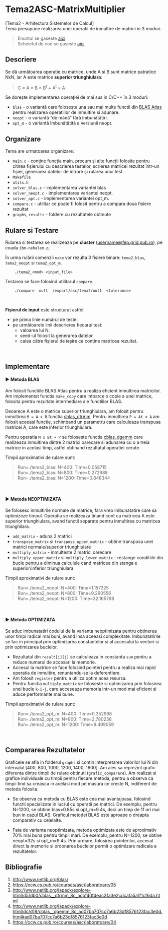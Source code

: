 # Tema2ASC-MatrixMultiplier
[Tema2 - Arhitectura Sistemelor de Calcul] <br>
Tema presupune realizarea unei operatii de inmultire de matrici in 3 moduri.
> Enuntul se gaseste [aici](https://ocw.cs.pub.ro/courses/asc/teme/tema2). <br>
> Scheletul de cod se gaseste [aici](https://ocw.cs.pub.ro/courses/_media/asc/tema2/skel.zip).

## Descriere 
Se dă următoarea operație cu matrice, unde A si B sunt matrice patratice NxN, iar A este matrice **superior triunghiulara**:
> C = A × B × B<sup>t</sup> + A<sup>t</sup> × A

Se dorește implementarea operației de mai sus in C/C++ în 3 moduri:
- `blas` - o variantă care folosește una sau mai multe functii din [BLAS Atlas] pentru realizarea operatiilor de inmultire si adunare.
- `neopt` - o variantă “de mână” fără îmbunătățiri.
- `opt_m` - o variantă îmbunătățită a versiunii neopt.

## Organizare
Tema are urmatoarea organizare:
- `main.c` - conține funcția main, precum și alte funcții folosite pentru citirea fișierului cu descrierea testelor, scrierea matricei rezultat într-un fișier, generarea datelor de intrare și rularea unui test.
- `Makefile`
- `utils.h`
- `solver_blas.c` - implementarea variantei blas
- `solver_neopt.c` - implementarea variantei neopt.
- `solver_opt.c` - implementarea variantei opt_m.
- `compare.c` - utilitar ce poate fi folosit pentru a compara doua fisiere rezultat
- `graphs`, `results` - foldere cu rezultatele obtinute

## Rulare si Testare
Rularea si testarea se realizeaza pe **cluster** (username@fep.grid.pub.ro), pe coada `ibm-nehalem.q`.

În urma rulării comenzii `make` vor rezulta 3 fișiere binare: `tema2_blas`, `tema2_neopt` si `tema2_opt_m`.
```shell
    ./tema2_<mod> <input_file> 
```

Testarea se face folosind utilitarul `compare`.
```shell
    ./compare  out1  /export/asc/tema2/out1  <tolerance>
```
<br>

**Fișierul de input** este structurat astfel:
- pe prima linie numărul de teste.
- pe următoarele linii descrierea fiecarui test:
   - valoarea lui N.
   - seed-ul folosit la generarea datelor.
   - calea către fișierul de ieșire ce conține matricea rezultat.
<br>


## Implementare

#### ► Metoda BLAS

Am folosit functiile BLAS Atlas pentru a realiza eficient inmultirea matricilor. Am implementat functia `make_copy` care intoarce o copie a unei matrice, folosita pentru rezultate intermediare ale functiilor BLAS.

Deoarece A este o matrice superior triunghiulara, am folosit pentru inmultirea `M = A x B` functia [cblas_dtrmm].
Pentru inmultirea `P = At x A` am folosit aceeasi functie, schimband un parametru care calculeaza transpusa matricei A, care este inferior triunghiulara.

Pentru operatia `M x Bt + P` se foloseste functia [cblas_dgemm] care realizeaza inmultirea dintre 2 matrici
oarecare si adunarea cu o a treia matrice in acelasi timp, astfel obtinand rezultatul operatiei cerute. 



Timpii aproximativi de rulare sunt:
>    Run=./tema2_blas: N=400: Time=0.058715 <br>
>    Run=./tema2_blas: N=800: Time=0.272988 <br>
>    Run=./tema2_blas: N=1200: Time=0.848344 <br>
<br>

#### ► Metoda NEOPTIMIZATA

Se folosesc inmultirile normale de matrice, fara vreo imbunatatire care sa optimizeze timpul. Operatia se
realizeaza tinand cont ca matricea A este superior triunghiulara, avand functii separate pentru inmultirea cu
matricea triunghilara.
- `add_matrix` - aduna 2 matrici
- `transpose_matrix` si `transpose_upper_matrix` - obtine transpusa unei matrici normale/superior triunghiulare
- `multiply_matrix` - inmulteste 2 matrici oarecare
- `multiply_upper_matrix` si `multiply_lower_matrix` - restange conditiile din bucle pentru a diminua calculele 
cand matricea din stanga e superior/inferior triunghiulara

Timpii aproximativi de rulare sunt:
>    Run=./tema2_neopt: N=400: Time=1.157325 <br>
>    Run=./tema2_neopt: N=800: Time=9.290556 <br>
>    Run=./tema2_neopt: N=1200: Time=32.165798
<br>

#### ► Metoda OPTIMIZATA

Se aduc imbunatatiri codului de la varianta neoptimizata pentru obtinerea unor timpi radical mai buni, avand
insa aceeasi complexitate. Imbunatatirile se fac in principal prin optimizarea constantelor si al accesului 
la vectori si prin optimizarea buclelor. 
- Rezultatul din `result[i][j]` se calculeaza in constanta `sum` pentru a reduce numarul de accesari la memorie.
- Accesul la matrice se face folosind pointeri pentru a realiza mai rapid operatia de inmultire, renuntandu-se la 
deferentiere. 
- Am folosit `register` pentru a utiliza optim acea resursa.
- Pentru functia `multiply_matrix` se foloseste si optimizarea prin folosirea unei bucle `k-i-j`, care acceseaza memoria intr-un mod mai eficient si aduce performante mai bune. 

Timpii aproximativi de rulare sunt:
>    Run=./tema2_opt_m: N=400: Time=0.352998 <br>
>    Run=./tema2_opt_m: N=800: Time=2.780238 <br>
>    Run=./tema2_opt_m: N=1200: Time=9.409059 <br>
<br>

## Compararea Rezultatelor
Graficele se afla in folderul `graphs` si contin interpretarea valorilor lui N din intervalul
[400, 800, 1000, 1200, 1400, 1600].  Am ales sa reprezint grafic diferenta dintre timpii de rulare obtinuti (`grafic_comparare`).
Am realizat si grafice individuale cu timpii pentru fiecare metoda, pentru a observa ca timpii tind
sa creasca in acelasi mod pe masura ce creste N, indiferent de metoda folosita.

- Se observa ca metoda cu BLAS este cea mai avantajoasa, folosind functii specializate in lucrul cu operatii pe matrici. De exemplu, pentru N=1200, se obtine
blas=0.85s si opt_m=9.4s, deci un timp de 11 ori mai bun in cazul BLAS. Graficul metodei BLAS
este aproape o dreapta comparativ cu celelalte.

- Fata de varianta neoptimizata, metoda optimizata este de aproximativ 70% mai buna pentru timpii mari.
De exemplu, pentru N=1200, se obtine neopt=32s si opt_m=9.4s. Prin urmare, folosirea pointerilor,
accesul direct la memorie si ordonarea buclelor permit o optimizare radicala a rezultatelor.


## Bibliografie
1. http://www.netlib.org/blas/
2. https://ocw.cs.pub.ro/courses/asc/laboratoare/05
3. http://www.netlib.org/lapack/explore-html/d5/db0/cblas__dtrmm_8c_acbf40f4eac3fa3e2cdcafa5a1f1cf6da.html
4. http://www.netlib.org/lapack/explore-html/dc/d18/cblas__dgemm_8c_ad07ba707cc7a6b23df8576123fac3e0d.html#ad07ba707cc7a6b23df8576123fac3e0d
6. https://ocw.cs.pub.ro/courses/asc/laboratoare/04


[BLAS Atlas]: http://www.netlib.org/blas/
[cblas_dtrmm]: http://www.netlib.org/lapack/explore-html/d5/db0/cblas__dtrmm_8c_acbf40f4eac3fa3e2cdcafa5a1f1cf6da.html
[cblas_dgemm]: http://www.netlib.org/lapack/explore-html/dc/d18/cblas__dgemm_8c_ad07ba707cc7a6b23df8576123fac3e0d.html#ad07ba707cc7a6b23df8576123fac3e0d
